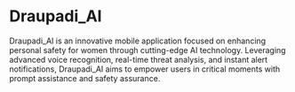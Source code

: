 # Draupadi_AI
Draupadi_AI is an innovative mobile application focused on enhancing personal safety for women through cutting-edge AI technology. Leveraging advanced voice recognition, real-time threat analysis, and instant alert notifications, Draupadi_AI aims to empower users in critical moments with prompt assistance and safety assurance.
